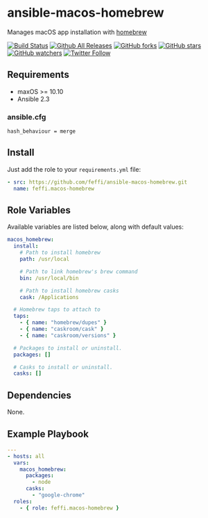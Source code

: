 # ansible-macos-homebrew

Manages macOS app installation with [homebrew](https://brew.sh)

[![Build Status](https://img.shields.io/travis/feffi/ansible-macos-homebrew.svg)](https://github.com/feffi/ansible-macos-homebrew) [![Github All Releases](https://img.shields.io/github/downloads/feffi/ansible-macos-homebrew/total.svg)](https://github.com/feffi/ansible-macos-homebrew) [![GitHub forks](https://img.shields.io/github/forks/feffi/ansible-macos-homebrew.svg?style=social&label=Fork)](https://github.com/feffi/ansible-macos-homebrew) [![GitHub stars](https://img.shields.io/github/stars/feffi/ansible-macos-homebrew.svg?style=social&label=Star)](https://github.com/feffi/ansible-macos-homebrew) [![GitHub watchers](https://img.shields.io/github/watchers/feffi/ansible-macos-homebrew.svg?style=social&label=Watch)](https://github.com/feffi/ansible-macos-homebrew) [![Twitter Follow](https://img.shields.io/twitter/follow/feffi1.svg?style=social&label=Follow)](https://twitter.com/feffi1)

## Requirements

* maxOS >= 10.10
* Ansible 2.3

### ansible.cfg
```
hash_behaviour = merge
```

## Install
Just add the role to your ``requirements.yml`` file:
```yaml
- src: https://github.com/feffi/ansible-macos-homebrew.git
  name: feffi.macos-homebrew
```

## Role Variables

Available variables are listed below, along with default values:

```yaml
macos_homebrew:
  install:
    # Path to install homebrew
    path: /usr/local

    # Path to link homebrew's brew command
    bin: /usr/local/bin

    # Path to install homebrew casks
    cask: /Applications

  # Homebrew taps to attach to
  taps:
    - { name: "homebrew/dupes" }
    - { name: "caskroom/cask" }
    - { name: "caskroom/versions" }

  # Packages to install or uninstall.
  packages: []

  # Casks to install or uninstall.
  casks: []
```

## Dependencies
None.

## Example Playbook

```yaml
---
- hosts: all
  vars:
    macos_homebrew:
      packages:
        - node
      casks:
        - "google-chrome"
  roles:
    - { role: feffi.macos-homebrew }
```

